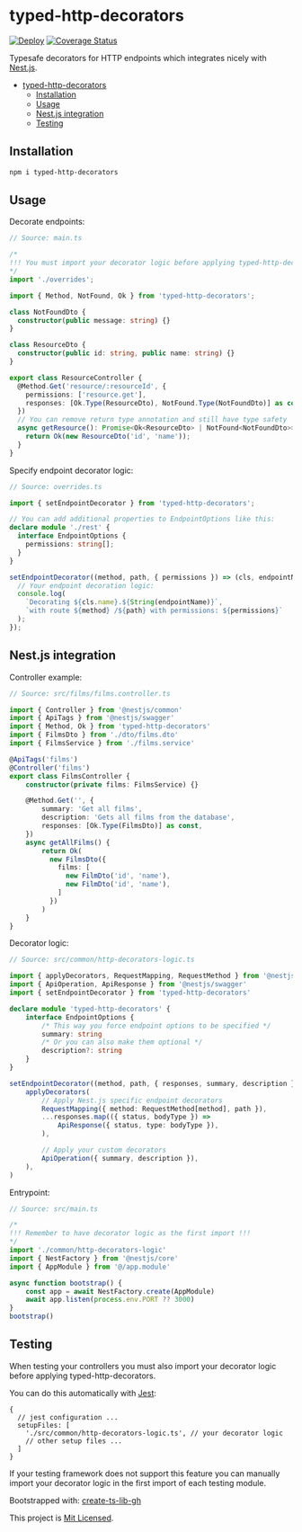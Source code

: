 # typed-http-decorators

[![Deploy](https://github.com/glebbash/typed-http-decorators/workflows/build/badge.svg)](https://github.com/glebbash/typed-http-decorators/actions)
[![Coverage Status](https://coveralls.io/repos/github/glebbash/typed-http-decorators/badge.svg?branch=master)](https://coveralls.io/github/glebbash/typed-http-decorators?branch=master)

Typesafe decorators for HTTP endpoints which integrates nicely with [Nest.js](https://nestjs.com).

- [typed-http-decorators](#typed-http-decorators)
  - [Installation](#installation)
  - [Usage](#usage)
  - [Nest.js integration](#nestjs-integration)
  - [Testing](#testing)

## Installation

```sh
npm i typed-http-decorators
```

## Usage

Decorate endpoints:

```ts
// Source: main.ts

/*
!!! You must import your decorator logic before applying typed-http-decorators !!!
*/
import './overrides';

import { Method, NotFound, Ok } from 'typed-http-decorators';

class NotFoundDto {
  constructor(public message: string) {}
}

class ResourceDto {
  constructor(public id: string, public name: string) {}
}

export class ResourceController {
  @Method.Get('resource/:resourceId', {
    permissions: ['resource.get'],
    responses: [Ok.Type(ResourceDto), NotFound.Type(NotFoundDto)] as const,
  })
  // You can remove return type annotation and still have type safety
  async getResource(): Promise<Ok<ResourceDto> | NotFound<NotFoundDto>> {
    return Ok(new ResourceDto('id', 'name'));
  }
}
```

Specify endpoint decorator logic:

```ts
// Source: overrides.ts

import { setEndpointDecorator } from 'typed-http-decorators';

// You can add additional properties to EndpointOptions like this:
declare module './rest' {
  interface EndpointOptions {
    permissions: string[];
  }
}

setEndpointDecorator((method, path, { permissions }) => (cls, endpointName) => {
  // Your endpoint decoration logic:
  console.log(
    `Decorating ${cls.name}.${String(endpointName)}`,
    `with route ${method} /${path} with permissions: ${permissions}`
  );
});
```

## Nest.js integration

Controller example:

```ts
// Source: src/films/films.controller.ts

import { Controller } from '@nestjs/common'
import { ApiTags } from '@nestjs/swagger'
import { Method, Ok } from 'typed-http-decorators'
import { FilmsDto } from './dto/films.dto'
import { FilmsService } from './films.service'

@ApiTags('films')
@Controller('films')
export class FilmsController {
    constructor(private films: FilmsService) {}

    @Method.Get('', {
        summary: 'Get all films',
        description: 'Gets all films from the database',
        responses: [Ok.Type(FilmsDto)] as const,
    })
    async getAllFilms() {
        return Ok(
          new FilmsDto({
            films: [
              new FilmDto('id', 'name'),
              new FilmDto('id', 'name'),
            ]
          })
        )
    }
}
```

Decorator logic:

```ts
// Source: src/common/http-decorators-logic.ts

import { applyDecorators, RequestMapping, RequestMethod } from '@nestjs/common'
import { ApiOperation, ApiResponse } from '@nestjs/swagger'
import { setEndpointDecorator } from 'typed-http-decorators'

declare module 'typed-http-decorators' {
    interface EndpointOptions {
        /* This way you force endpoint options to be specified */
        summary: string
        /* Or you can also make them optional */
        description?: string
    }
}

setEndpointDecorator((method, path, { responses, summary, description }) =>
    applyDecorators(
        // Apply Nest.js specific endpoint decorators
        RequestMapping({ method: RequestMethod[method], path }),
        ...responses.map(({ status, bodyType }) =>
            ApiResponse({ status, type: bodyType }),
        ),

        // Apply your custom decorators
        ApiOperation({ summary, description }),
    ),
)
```

Entrypoint:

```ts
// Source: src/main.ts

/*
!!! Remember to have decorator logic as the first import !!!
*/
import './common/http-decorators-logic'
import { NestFactory } from '@nestjs/core'
import { AppModule } from '@/app.module'

async function bootstrap() {
    const app = await NestFactory.create(AppModule)
    await app.listen(process.env.PORT ?? 3000)
}
bootstrap()
```

## Testing

When testing your controllers you must also import your decorator logic before applying typed-http-decorators.

You can do this automatically with [Jest](https://jestjs.io/):
```jsonc
{
  // jest configuration ...
  setupFiles: [
    './src/common/http-decorators-logic.ts', // your decorator logic
    // other setup files ...
  ]
}
```

If your testing framework does not support this feature you can manually import your decorator logic in the first import of each testing module.

Bootstrapped with: [create-ts-lib-gh](https://github.com/glebbash/create-ts-lib-gh)

This project is [Mit Licensed](LICENSE).
